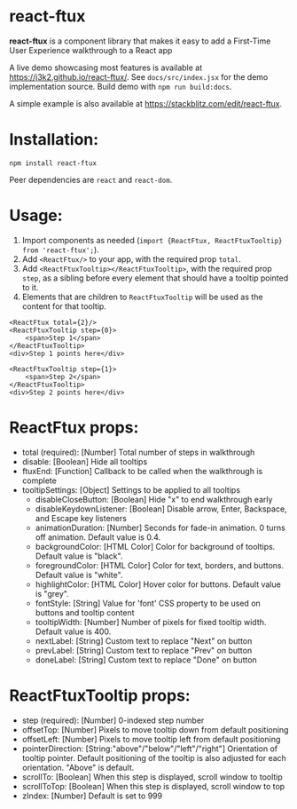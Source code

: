 # react-ftux

**react-ftux** is a component library that makes it easy to add a First-Time User Experience walkthrough to a React app

A live demo showcasing most features is available at https://j3k2.github.io/react-ftux/. See `docs/src/index.jsx` for the demo implementation source. Build demo with `npm run build:docs`.

A simple example is also available at https://stackblitz.com/edit/react-ftux.

# Installation:
`npm install react-ftux`

Peer dependencies are `react` and `react-dom`.

# Usage:
1. Import components as needed (`import {ReactFtux, ReactFtuxTooltip} from 'react-ftux';`).
2. Add `<ReactFtux/>` to your app, with the required prop `total`.
3. Add `<ReactFtuxTooltip></ReactFtuxTooltip>`, with the required prop `step`, as a sibling before every element that should have a tooltip pointed to it.
4. Elements that are children to `ReactFtuxTooltip` will be used as the content for that tooltip.

```
<ReactFtux total={2}/>
<ReactFtuxTooltip step={0}>
    <span>Step 1</span>
</ReactFtuxTooltip>
<div>Step 1 points here</div>

<ReactFtuxTooltip step={1}>
    <span>Step 2</span>
</ReactFtuxTooltip>
<div>Step 2 points here</div>
```

# ReactFtux props:
- total (required): [Number] Total number of steps in walkthrough
- disable: [Boolean] Hide all tooltips
- ftuxEnd: [Function] Callback to be called when the walkthrough is complete
- tooltipSettings: [Object] Settings to be applied to all tooltips
    - disableCloseButton: [Boolean] Hide "x" to end walkthrough early
    - disableKeydownListener: [Boolean] Disable arrow, Enter, Backspace, and Escape key listeners
    - animationDuration: [Number] Seconds for fade-in animation. 0 turns off animation. Default value is 0.4.
    - backgroundColor: [HTML Color] Color for background of tooltips. Default value is "black".
    - foregroundColor: [HTML Color] Color for text, borders, and buttons. Default value is "white".
    - highlightColor: [HTML Color] Hover color for buttons. Default value is "grey".
    - fontStyle: [String] Value for 'font' CSS property to be used on buttons and tooltip content
    - tooltipWidth: [Number] Number of pixels for fixed tooltip width. Default value is 400.
    - nextLabel: [String] Custom text to replace "Next" on button
    - prevLabel: [String] Custom text to replace "Prev" on button
    - doneLabel: [String] Custom text to replace "Done" on button

# ReactFtuxTooltip props:
- step (required): [Number] 0-indexed step number
- offsetTop: [Number] Pixels to move tooltip down from default positioning
- offsetLeft: [Number] Pixels to move tooltip left from default positioning
- pointerDirection: [String:"above"/"below"/"left"/"right"] Orientation of tooltip pointer. Default positioning of the tooltip is also adjusted for each orientation. "Above" is default.
- scrollTo: [Boolean] When this step is displayed, scroll window to tooltip
- scrollToTop: [Boolean] When this step is displayed, scroll window to top
- zIndex: [Number] Default is set to 999